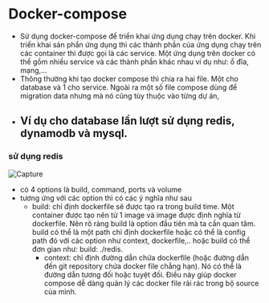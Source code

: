 # Docker-compose
- Sử dụng docker-compose để triển khai ứng dụng chạy trên docker. Khi triển khai sản phẩn ứng dụng thì các thành phần của ứng dụng chạy trên các container thì được gọi là các service. Một ứng dụng trên docker có thể gồm nhiều service và các thành phần khác nhau ví dụ như: ổ đĩa, mạng,...
- Thông thường khi tạo docker compose thì chia ra hai file. Một cho database và 1 cho service. Ngoài ra một số file compose dùng để migration data nhưng mà nó cũng tùy thuộc vào từng dự án,
- ## Ví dụ cho database lần lượt sử dụng redis, dynamodb và mysql.
### sử dụng redis
![Capture](https://user-images.githubusercontent.com/63154819/108739935-b5604a80-7567-11eb-9d83-10b0b680ee1b.PNG)
- có 4 options là build, command, ports và volume
- tương ứng với các option thì có các ý nghĩa như sau
  - build: chỉ định dockerfile sẽ được tạo ra trong build time. Một container được tạo nên từ 1 image và image được định nghĩa từ dockerfile. Nên rõ ràng build là option đầu tiên mà ta cần quan tâm. build có thể là một path chỉ định dockerfile hoặc có thể là config path đó với các option như context, dockerfile,.. hoặc build có thể đơn gian như: build: ./redis.
    - context: chỉ định đường dẫn chứa dockerfile (hoặc đường dẫn đến git repository chứa docker file chẳng hạn). Nó có thể là đường dẫn tương đối hoặc tuyệt đối. Điều này giúp docker compose dễ dàng quản lý các docker file rải rác trong bộ source của mình.
